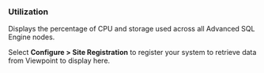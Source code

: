 ### Utilization

Displays the percentage of CPU and storage used across all Advanced SQL Engine nodes.

Select **Configure > Site Registration** to register your system to retrieve data from Viewpoint to display here.
